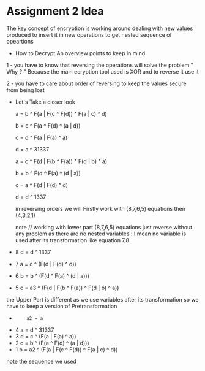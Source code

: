 # Assignment 2 Idea

The key concept of encryption is working around dealing with new values produced to insert it in new operations to get nested sequence of opeartions 

* How to Decrypt
An overview points to keep in mind

1 - you have to know that reversing the operations will solve the problem " Why ? " 
Because the main ecryption tool used is XOR and to reverse it use it 

2 - you have to care about order of reversing to keep the values secure from being lost

* Let's Take a closer look

   a = b ^ F(a | F(c ^ F(d)) ^ F(a | c) ^ d) 
   
   b = c ^ F(a ^ F(d) ^ (a | d))
   
   c = d ^ F(a | F(a) ^ a)
   
   d = a ^ 31337
   
   

   a = c ^ F(d | F(b ^ F(a)) ^ F(d | b) ^ a)
   
   b = b ^ F(d ^ F(a) ^ (d | a))
   
   c = a ^ F(d | F(d) ^ d)
   
   d = d ^ 1337
   
   in reversing orders we will 
   Firstly work with (8,7,6,5) equations then (4,3,2,1)
   
   note //
   working with lower part  (8,7,6,5) equations just reverse without any problem 
   as there are no nested variables : I mean no variable is used after its transformation like equation 7,8
   
*   8     d = d ^ 1337
*   7     a = c ^ (F(d | F(d) ^ d))
*   6     b = b ^ (F(d ^ F(a) ^ (d | a)))
*   5     c = a3 ^ (F(d | F(b ^ F(a)) ^ F(d | b) ^ a))
   
   the Upper Part is different as we use variables after its transformation 
   so we have to keep a version of Pretransformation 
   
   

*         a2 = a

*   4      a = d ^ 31337
*   3      d = c ^ (F(a | F(a) ^ a))
*   2      c = b ^ (F(a ^ F(d) ^ (a | d)))
*   1      b = a2 ^ (F(a | F(c ^ F(d)) ^ F(a | c) ^ d))
  
  note the sequence we used 
